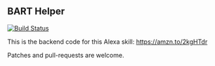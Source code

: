 BART Helper
-----------
[![Build Status](https://travis-ci.org/eazar001/bart_helper.svg?branch=master)](https://travis-ci.org/eazar001/bart_helper)

This is the backend code for this Alexa skill: https://amzn.to/2kgHTdr

Patches and pull-requests are welcome.